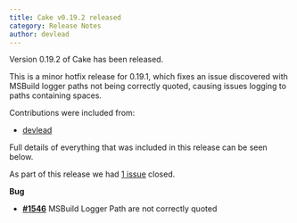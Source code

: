 ```yaml
---
title: Cake v0.19.2 released
category: Release Notes
author: devlead
---
```


Version 0.19.2 of Cake has been released.

This is a minor hotfix release for 0.19.1, which fixes an issue discovered with MSBuild logger paths not being correctly quoted, causing issues logging to paths containing spaces.

Contributions were included from:

- [devlead](https://github.com/devlead)


Full details of everything that was included in this release can be seen below.

<!--excerpt-->

As part of this release we had [1 issue](https://github.com/cake-build/cake/issues?milestone=35&state=closed) closed.


__Bug__

- [__#1546__](https://github.com/cake-build/cake/issues/1546) MSBuild Logger Path are not correctly quoted
